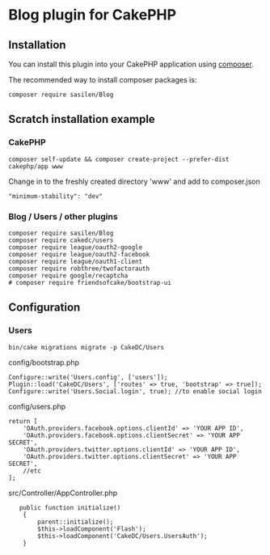 # Blog plugin for CakePHP

## Installation

You can install this plugin into your CakePHP application using [composer](http://getcomposer.org).

The recommended way to install composer packages is:

```
composer require sasilen/Blog
```
## Scratch installation example 

### CakePHP
```
composer self-update && composer create-project --prefer-dist cakephp/app www
```
Change in to the freshly created directory 'www' and add to composer.json
```
"minimum-stability": "dev"
```
### Blog / Users / other plugins
```
composer require sasilen/Blog
composer require cakedc/users
composer require league/oauth2-google
composer require league/oauth2-facebook
composer require league/oauth1-client
composer require robthree/twofactorauth
composer require google/recaptcha
# composer require friendsofcake/bootstrap-ui
```

## Configuration

### Users
```
bin/cake migrations migrate -p CakeDC/Users
```
config/bootstrap.php
```
Configure::write('Users.config', ['users']);
Plugin::load('CakeDC/Users', ['routes' => true, 'bootstrap' => true]);
Configure::write('Users.Social.login', true); //to enable social login
```
config/users.php
```
return [
    'OAuth.providers.facebook.options.clientId' => 'YOUR APP ID',
    'OAuth.providers.facebook.options.clientSecret' => 'YOUR APP SECRET',
    'OAuth.providers.twitter.options.clientId' => 'YOUR APP ID',
    'OAuth.providers.twitter.options.clientSecret' => 'YOUR APP SECRET',
    //etc
];
```
src/Controller/AppController.php
```
   public function initialize()
    {
        parent::initialize();
        $this->loadComponent('Flash');
        $this->loadComponent('CakeDC/Users.UsersAuth');
    }
```



